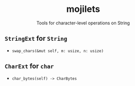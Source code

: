 <h1 align="center">mojilets</h1>
<p align="center">Tools for character-level operations on String</p>

## `StringExt` for `String`
- `swap_chars(&mut self, m: usize, n: usize)`

## `CharExt` for `char`
- `char_bytes(self) -> CharBytes`

